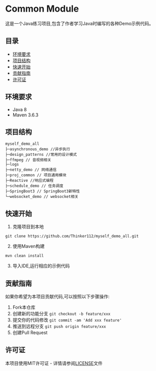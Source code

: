# Common Module

这是一个Java练习项目,包含了作者学习Java时编写的各种Demo示例代码。

## 目录

- [环境要求](#环境要求)
- [项目结构](#项目结构)
- [快速开始](#快速开始)
- [贡献指南](#贡献指南)
- [许可证](#许可证)

## 环境要求

- Java 8
- Maven 3.6.3

## 项目结构

```
myself_demo_all
├─asynchronous_demo //异步执行
├─design_patterns //常用的设计模式
├─ffmpeg // 音视频相关
├─logs
├─netty_demo // 网络通信
├─proj_common // 项目通用模块
├─Reactive //响应式编程
├─schedule_demo // 任务调度
├─SpringBoot3 // SpringBoot3新特性
└─websocket_demo // websocket相关
```

## 快速开始

1. 克隆项目到本地
```
git clone https://github.com/Thinker112/myself_demo_all.git
```

2. 使用Maven构建
```
mvn clean install
```

3. 导入IDE,运行相应的示例代码

## 贡献指南

如果你希望为本项目贡献代码,可以按照以下步骤操作:

1. Fork本仓库
2. 创建新的功能分支 `git checkout -b feature/xxx`
3. 提交你的代码修改 `git commit -am 'Add xxx feature'` 
4. 推送到远程分支 `git push origin feature/xxx`
5. 创建Pull Request

## 许可证

本项目使用MIT许可证 - 详情请参阅[LICENSE](LICENSE)文件
